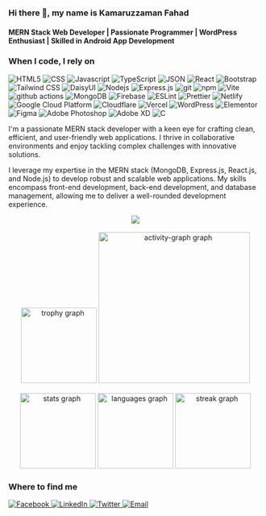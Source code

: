 ### Hi there 👋, my name is Kamaruzzaman Fahad
#### MERN Stack Web Developer | Passionate Programmer | WordPress Enthusiast | Skilled in Android App Development 
<h3>When I code, I rely on</h3>
<p>
  <!-- Core Technologies -->
  <img alt="HTML5" src="https://img.shields.io/badge/-HTML5-E34F26?style=flat-square&logo=html5&logoColor=white" />
  <img alt="CSS" src="https://img.shields.io/badge/-CSS3-1572B6?style=flat-square&logo=css3&logoColor=white" />
  <img alt="Javascript" src="https://img.shields.io/badge/-javascript-f7df1c?style=flat-square&logo=javascript&logoColor=black" />
  <img alt="TypeScript" src="https://img.shields.io/badge/-TypeScript-007ACC?style=flat-square&logo=typescript&logoColor=white" />
  <img alt="JSON" src="https://img.shields.io/badge/-JSON-000000?style=flat-square&logo=json&logoColor=white" />

  <!-- Frontend Frameworks and Libraries -->
  <img alt="React" src="https://img.shields.io/badge/-React-45b8d8?style=flat-square&logo=react&logoColor=white" />
  <img alt="Bootstrap" src="https://img.shields.io/badge/-bootstrap-7953b3?style=flat-square&logo=javascript&logoColor=white" />
  <img alt="Tailwind CSS" src="https://img.shields.io/badge/-Tailwind_CSS-38B2AC?style=flat-square&logo=tailwind-css&logoColor=white" />
  <img alt="DaisyUI" src="https://img.shields.io/badge/-DaisyUI-5A29E4?style=flat-square&logo=daisyui&logoColor=white" />

  <!-- Backend and Development Tools -->
  <img alt="Nodejs" src="https://img.shields.io/badge/-Nodejs-43853d?style=flat-square&logo=Node.js&logoColor=white" />
  <img alt="Express.js" src="https://img.shields.io/badge/-Express.js-000000?style=flat-square&logo=express&logoColor=white" />
  <img alt="git" src="https://img.shields.io/badge/-Git-F05032?style=flat-square&logo=git&logoColor=white" />
  <img alt="npm" src="https://img.shields.io/badge/-NPM-CB3837?style=flat-square&logo=npm&logoColor=white" />
  <img alt="Vite" src="https://img.shields.io/badge/-Vite-646CFF?style=flat-square&logo=vite&logoColor=white" />
  <img alt="github actions" src="https://img.shields.io/badge/-Github_Actions-2088FF?style=flat-square&logo=github-actions&logoColor=white" />
  <img alt="MongoDB" src="https://img.shields.io/badge/-MongoDB-13aa52?style=flat-square&logo=mongodb&logoColor=white" />
  <img alt="Firebase" src="https://img.shields.io/badge/-Firebase-FFCA28?style=flat-square&logo=firebase&logoColor=black" />
  <img alt="ESLint" src="https://img.shields.io/badge/-ESLint-4B32C3?style=flat-square&logo=eslint&logoColor=white" />
  <img alt="Prettier" src="https://img.shields.io/badge/-Prettier-F7B93E?style=flat-square&logo=prettier&logoColor=black" />
  
  <!-- Hosting and Deployment -->
  <img alt="Netlify" src="https://img.shields.io/badge/-Netlify-00C7B7?style=flat-square&logo=netlify&logoColor=white" />
  <img alt="Google Cloud Platform" src="https://img.shields.io/badge/-Google_Cloud_Platform-1a73e8?style=flat-square&logo=google-cloud&logoColor=white" />
  <img alt="Cloudflare" src="https://img.shields.io/badge/-Cloudflare-F38020?style=flat-square&logo=cloudflare&logoColor=white" />
  <img alt="Vercel" src="https://img.shields.io/badge/-Vercel-000000?style=flat-square&logo=vercel&logoColor=white" />

  <!-- CMS and Design -->
  <img alt="WordPress" src="https://img.shields.io/badge/-WordPress-21759B?style=flat-square&logo=wordpress&logoColor=white" />
  <img alt="Elementor" src="https://img.shields.io/badge/-Elementor-9146FF?style=flat-square&logo=elementor&logoColor=white" />
  <img alt="Figma" src="https://img.shields.io/badge/-Figma-F24E1E?style=flat-square&logo=figma&logoColor=white" />
  <img alt="Adobe Photoshop" src="https://img.shields.io/badge/-adobe%20photoshop-30a8ff?style=flat-square&logo=adobe%20photoshop&logoColor=white" />
  <img alt="Adobe XD" src="https://img.shields.io/badge/-Adobe%20XD-ff62f6?style=flat-square&logo=Adobe%20XD&logoColor=white" />

  <!-- Programming Languages -->
  <img alt="C" src="https://img.shields.io/badge/-C-A8B9CC?style=flat-square&logo=c&logoColor=white" />
</p>



I'm a passionate MERN stack developer with a keen eye for crafting clean, efficient, and user-friendly web applications. I thrive in collaborative environments and enjoy tackling complex challenges with innovative solutions.

I leverage my expertise in the MERN stack (MongoDB, Express.js, React.js, and Node.js) to develop robust and scalable web applications. My skills encompass front-end development, back-end development, and database management, allowing me to deliver a well-rounded development experience.


<div align="center">
  <img src="https://profile-counter.glitch.me/KamaruzzamanFahad/count.svg?"  />
</div>


<br clear="both">

<div align="center">
  <img src="https://github-profile-trophy.vercel.app?username=KamaruzzamanFahad&theme=dracula&column=-1&row=1&margin-w=8&margin-h=8&no-bg=false&no-frame=false&order=4" height="150" alt="trophy graph"  />
  <img src="https://github-readme-activity-graph.vercel.app/graph?username=KamaruzzamanFahad&radius=16&theme=react&area=true&order=5" height="300" alt="activity-graph graph"  />
  <br clear="both">
  <br clear="both">
  <img src="https://github-readme-stats.vercel.app/api?username=KamaruzzamanFahad&hide_title=false&hide_rank=false&show_icons=true&include_all_commits=true&count_private=true&disable_animations=false&theme=dracula&locale=en&hide_border=false&order=1" height="150" alt="stats graph"  />
  <img src="https://github-readme-stats.vercel.app/api/top-langs?username=KamaruzzamanFahad&locale=en&hide_title=false&layout=compact&card_width=320&langs_count=5&theme=dracula&hide_border=false&order=2" height="150" alt="languages graph"  />
  <img src="https://streak-stats.demolab.com?user=KamaruzzamanFahad&locale=en&mode=daily&theme=dracula&hide_border=false&border_radius=5&order=3" height="150" alt="streak graph"  />
  
</div>

###

### Where to find me
<p>
  <a href="https://www.facebook.com/KamaruzzamanFahad">
    <img alt="Facebook" src="https://img.shields.io/badge/-Facebook-1877F2?style=flat-square&logo=facebook&logoColor=white" />
  </a>
  <a href="https://www.linkedin.com/in/KamaruzzamanFahad">
    <img alt="LinkedIn" src="https://img.shields.io/badge/-LinkedIn-0A66C2?style=flat-square&logo=LinkedIn&logoColor=white" />
  </a>
  <a href="https://twitter.com/KamaruzzamanFahad">
    <img alt="Twitter" src="https://img.shields.io/badge/-Twitter-1DA1F2?style=flat-square&logo=twitter&logoColor=white" />
  </a>
  <a href="mailto:kamaruzzaman598@gmail.com">
    <img alt="Email" src="https://img.shields.io/badge/-Email-D14836?style=flat-square&logo=gmail&logoColor=white" />
  </a>
</p>





